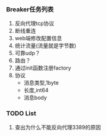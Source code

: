 ### Breaker任务列表

1. 反向代理tcp协议
2. 断线重连
3. web端修改配置信息
4. 统计流量(流量就是字节数)
5. 可靠udp？
6. 路由？
7. 通过init函数注册factory
8. 协议
    * 消息类型,1byte
    * 长度,int64
    * 消息body
 
   

### TODO List
1. 查出为什么不能反向代理3389的原因